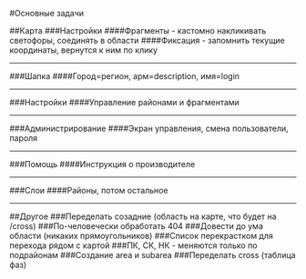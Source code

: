 #Основные задачи

##Карта
###Настройки
####Фрагменты - кастомно накликивать светофоры, соединять в области
####Фиксация - запомнить текущие координаты, вернутся к ним по клику
___
###Шапка
####Город=регион, арм=description, имя=login
___
###Настройки
####Управление районами и фрагментами
___
###Администрирование
####Экран управления, смена пользователи, пароля
___
###Помощь
####Инструкция о производителе
___
###Слои
####Районы, потом остальное
___
##Другое
###Переделать созадние (область на карте, что будет на /cross)
###По-человечески обработать 404
###Довести до ума области (никаких прямоугольников)
###Список перекрастком для перехода рядом с картой
###ПК, СК, НК - меняются только по подрайонам
###Создание area и subarea
###Переделать cross (таблица фаз)
